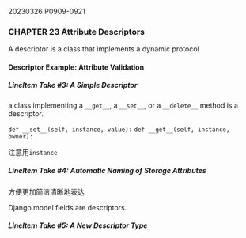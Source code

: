 20230326    P0909-0921

### CHAPTER 23 Attribute Descriptors

A descriptor is a class that implements a dynamic protocol

#### Descriptor Example: Attribute Validation

##### LineItem Take #3: A Simple Descriptor

a class implementing a `__get__`, a `__set__`, or a `__delete__` method is a descriptor.

`def __set__(self, instance, value):`
`def __get__(self, instance, owner):`

注意用`instance`

##### LineItem Take #4: Automatic Naming of Storage Attributes
方便更加简洁清晰地表达

Django model fields are descriptors.

##### LineItem Take #5: A New Descriptor Type








